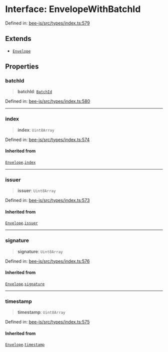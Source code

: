 # Interface: EnvelopeWithBatchId

Defined in: [bee-js/src/types/index.ts:579](https://github.com/ethersphere/bee-js/blob/3abbe2b1b264d6b586511a56e93badb2236bd09d/src/types/index.ts#L579)

## Extends

- [`Envelope`](Envelope.md)

## Properties

### batchId

> **batchId**: [`BatchId`](../classes/BatchId.md)

Defined in: [bee-js/src/types/index.ts:580](https://github.com/ethersphere/bee-js/blob/3abbe2b1b264d6b586511a56e93badb2236bd09d/src/types/index.ts#L580)

***

### index

> **index**: `Uint8Array`

Defined in: [bee-js/src/types/index.ts:574](https://github.com/ethersphere/bee-js/blob/3abbe2b1b264d6b586511a56e93badb2236bd09d/src/types/index.ts#L574)

#### Inherited from

[`Envelope`](Envelope.md).[`index`](Envelope.md#index)

***

### issuer

> **issuer**: `Uint8Array`

Defined in: [bee-js/src/types/index.ts:573](https://github.com/ethersphere/bee-js/blob/3abbe2b1b264d6b586511a56e93badb2236bd09d/src/types/index.ts#L573)

#### Inherited from

[`Envelope`](Envelope.md).[`issuer`](Envelope.md#issuer)

***

### signature

> **signature**: `Uint8Array`

Defined in: [bee-js/src/types/index.ts:576](https://github.com/ethersphere/bee-js/blob/3abbe2b1b264d6b586511a56e93badb2236bd09d/src/types/index.ts#L576)

#### Inherited from

[`Envelope`](Envelope.md).[`signature`](Envelope.md#signature)

***

### timestamp

> **timestamp**: `Uint8Array`

Defined in: [bee-js/src/types/index.ts:575](https://github.com/ethersphere/bee-js/blob/3abbe2b1b264d6b586511a56e93badb2236bd09d/src/types/index.ts#L575)

#### Inherited from

[`Envelope`](Envelope.md).[`timestamp`](Envelope.md#timestamp)
